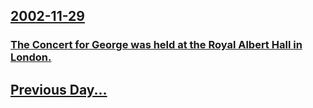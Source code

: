 ## [2002-11-29](/news/2002/11/29/index.md)

### [ The Concert for George was held at the Royal Albert Hall in London.](/news/2002/11/29/the-concert-for-george-was-held-at-the-royal-albert-hall-in-london.md)
## [Previous Day...](/news/2002/11/28/index.md)

